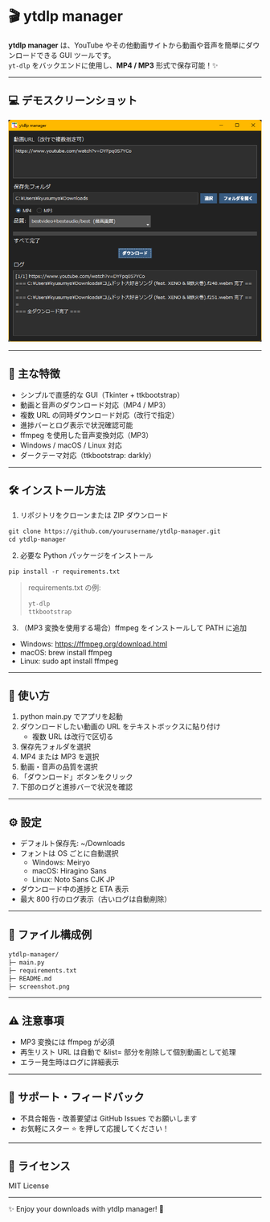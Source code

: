 # 🎬 ytdlp manager

**ytdlp manager** は、YouTube やその他動画サイトから動画や音声を簡単にダウンロードできる GUI ツールです。  
`yt-dlp` をバックエンドに使用し、**MP4 / MP3** 形式で保存可能！✨

---

## 💻 デモスクリーンショット

![アプリメイン画面](./screenshot.png)

---

## 🌟 主な特徴

- シンプルで直感的な GUI（Tkinter + ttkbootstrap）
- 動画と音声のダウンロード対応（MP4 / MP3）
- 複数 URL の同時ダウンロード対応（改行で指定）
- 進捗バーとログ表示で状況確認可能
- ffmpeg を使用した音声変換対応（MP3）
- Windows / macOS / Linux 対応
- ダークテーマ対応（ttkbootstrap: darkly）

---

## 🛠 インストール方法

1. リポジトリをクローンまたは ZIP ダウンロード

```
git clone https://github.com/yourusername/ytdlp-manager.git
cd ytdlp-manager
```

2. 必要な Python パッケージをインストール

```
pip install -r requirements.txt
```

> requirements.txt の例:
> ```
> yt-dlp
> ttkbootstrap
> ```

3. （MP3 変換を使用する場合）ffmpeg をインストールして PATH に追加
- Windows: https://ffmpeg.org/download.html
- macOS: brew install ffmpeg
- Linux: sudo apt install ffmpeg

---

## 🚀 使い方

1. python main.py でアプリを起動
2. ダウンロードしたい動画の URL をテキストボックスに貼り付け  
   - 複数 URL は改行で区切る
3. 保存先フォルダを選択
4. MP4 または MP3 を選択
5. 動画・音声の品質を選択
6. 「ダウンロード」ボタンをクリック
7. 下部のログと進捗バーで状況を確認

---

## ⚙ 設定

- デフォルト保存先: ~/Downloads
- フォントは OS ごとに自動選択
  - Windows: Meiryo
  - macOS: Hiragino Sans
  - Linux: Noto Sans CJK JP
- ダウンロード中の進捗と ETA 表示
- 最大 800 行のログ表示（古いログは自動削除）

---

## 📂 ファイル構成例

```
ytdlp-manager/
├─ main.py
├─ requirements.txt
├─ README.md
├─ screenshot.png
```

---

## ⚠ 注意事項

- MP3 変換には ffmpeg が必須
- 再生リスト URL は自動で &list= 部分を削除して個別動画として処理
- エラー発生時はログに詳細表示

---

## 💬 サポート・フィードバック

- 不具合報告・改善要望は GitHub Issues でお願いします
- お気軽にスター ⭐ を押して応援してください！

---

## 📝 ライセンス

MIT License

---

✨ Enjoy your downloads with ytdlp manager! 🎉
